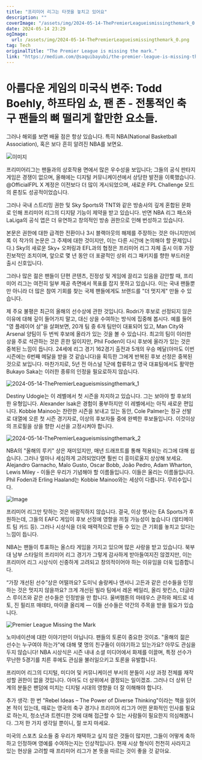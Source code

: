 ```yaml
---
title: "프리미어 리그는 타겟을 놓치고 있어요"
description: ""
coverImage: "/assets/img/2024-05-14-ThePremierLeagueismissingthemark_0.png"
date: 2024-05-14 23:29
ogImage:
  url: /assets/img/2024-05-14-ThePremierLeagueismissingthemark_0.png
tag: Tech
originalTitle: "The Premier League is missing the mark."
link: "https://medium.com/@saquibayubi/the-premier-league-is-missing-the-mark-4c870857fc16"
---
```


# 아름다운 게임의 미국식 변주: Todd Boehly, 하프타임 쇼, 팬 존 - 전통적인 축구 팬들의 뼈 떨리게 할만한 요소들.

그러나 해외를 보면 배울 점은 항상 있습니다. 특히 NBA(National Basketball Association), 혹은 보다 흔히 알려진 NBA를 보면요.

![이미지](/assets/img/2024-05-14-ThePremierLeagueismissingthemark_0.png)

프리미어리그는 팬들과의 상호작용 면에서 많은 우수성을 보입니다; 그들의 공식 판타지 게임은 경쟁이 없으며, 올해에는 디지털 커뮤니케이션에서 상당한 발전을 이룩했습니다. @OfficialFPL X 계정은 이전보다 더 많이 게시되었으며, 새로운 FPL Challenge 모드의 론칭도 성공적이었습니다.

그러나 국내 스트리밍 권한 및 Sky Sports와 TNT와 같은 방송사의 깊게 혼합된 문화로 인해 프리미어 리그의 디지턈 기능이 제약을 받고 있습니다. 반면 NBA 리그 패스와 LaLiga의 공식 앱은 더 유연하고 창의적인 방송 권한으로 인해 번성하고 있습니다.

본문은 권한에 대한 급격한 전환이나 3시 블랙아웃의 해제를 주장하는 것은 아니지만(비록 이 작가의 논문은 그 주제에 대한 것이지만, 이는 다른 시간에 논의해야 할 문제입니다.) Sky의 새로운 Sky+ 오퍼링과 EFL과의 협정은 프리미어 리그 자체 출시 이후 가장 진보적인 조치이며, 앞으로 몇 년 동안 더 포괄적인 상위 리그 패키지를 향한 부드러운 출시 신호입니다.

그러나 많은 젊은 팬들이 단편 콘텐츠, 진정성 및 게임에 끌리고 있음을 감안할 때, 프리미어 리그는 여전히 일부 제공 측면에서 목표를 잡지 못하고 있습니다. 이는 국내 팬들뿐만 아니라 더 많은 참여 기회를 찾는 국제 팬들에게도 브랜드를 "더 멋지게" 만들 수 있습니다.

제 주요 불평은 최근의 올해의 선수상에 관한 것입니다. Rodri가 후보로 선정되지 않은 이유에 대해 깊이 들어가지 말고, 대신 상을 수여하는 방식에 집중해 봅시다. 예를 들어 "영 플레이어 상"을 살펴보면, 20개 팀 중 6개 팀만이 대표되어 있고, Man City와 Arsenal 양팀이 두 번씩 후보에 올라가 있는 것을 볼 수 있습니다. 최고의 팀이 이러한 상을 주로 석관하는 것은 흔한 일이지만, Phil Foden이 다시 후보에 올라가 있는 것은 중복된 느낌이 듭니다. 24세에 리그 경기 162경기 출전과 5개의 우승 메달(아마도 이번 시즌에는 6번째 메달을 받을 것 같습니다)을 획득한 그에게 반복된 후보 선정은 중복된 것으로 보입니다. 마찬가지로, 5년 전 아스널 1군에 합류하고 영국 대표팀에서도 활약한 Bukayo Saka는 이러한 종류의 인정을 필요로하지 않습니다.

![2024-05-14-ThePremierLeagueismissingthemark_1](/assets/img/2024-05-14-ThePremierLeagueismissingthemark_1.png)

Destiny Udogie는 이 레벨에서 첫 시즌을 차지하고 있습니다. 그는 보아야 할 후보의 한 유형입니다. Alexander Isak은 경험이 풍부하지만 이 레벨에서는 아직 새로운 편입니다. Kobbie Mainoo는 찬란한 시즌을 보내고 있는 동안, Cole Palmer는 정규 선발로 대열에 오른 첫 시즌 경기자로, 이상의 후보자들 중에 완벽한 후보들입니다. 이것이상의 프로필을 상을 향한 시선을 고정시켜야 합니다.

![2024-05-14-ThePremierLeagueismissingthemark_2](/assets/img/2024-05-14-ThePremierLeagueismissingthemark_2.png)

NBA의 "올해의 루키" 상은 재미있지만, 매년 드래프트를 통해 적용되는 리그에 대해 쉽습니다. 그러나 얼마나 세심하게 고려되었다면 훨씬 더 흥미로울지 상상해 보세요. Alejandro Garnacho, Malo Gusto, Oscar Bobb, João Pedro, Adam Wharton, Lewis Miley - 이들은 우리가 기념해야 할 이름들입니다. 이들은 울리는 이름들입니다. Phil Foden과 Erling Haaland는 Kobbie Mainoo와는 세상이 다릅니다. 무리수입니다.

![Image](/assets/img/2024-05-14-ThePremierLeagueismissingthemark_3.png)

프리미어 리그만 탓하는 것은 바람직하지 않습니다. 결국, 이상 행사는 EA Sports가 후원하는데, 그들의 EAFC 게임이 후보 선정에 영향을 끼칠 가능성이 높습니다 (얼티메이트 팀 카드 등). 그러나 시상식을 더욱 매력적으로 만들 수 있는 큰 기회를 놓치고 있다는 느낌이 듭니다.

NBA는 팬들이 투표하는 올스타 게임을 가지고 있으며 많은 사랑을 받고 있습니다. 북부 대 남부 스타일의 프리미어 리그 경기가 그렇게 감사하게 받아들여지진 않겠지만, 이는 프리미어 리그 시상식이 신중하게 고려되고 창의적이어야 하는 이유임을 더욱 입증합니다.

“가장 개선된 선수”상은 어떨까요? 도미닉 솔랑케나 앤서니 고든과 같은 선수들을 인정하는 것은 멋지지 않을까요? 크게 개선된 빌라 팀에서 레온 베일리, 올리 왓킨스, 더글라스 루이즈와 같은 선수들은 인정받을 만 합니다. 울버햄톤의 마테우스 쿤하와 페드로 네토, 진 필리프 매테타, 마이클 올리제 — 이들 선수들은 약간의 주목을 받을 필요가 있습니다.

![Premier League Missing the Mark](/assets/img/2024-05-14-ThePremierLeagueismissingthemark_4.png)

노미네이션에 대한 이야기만이 아닙니다. 팬들의 토론이 중요한 것이죠. "올해의 젊은 선수는 누구여야 하는가"에 대해 몇 명의 친구들이 이야기하고 있는가요? 아무도 관심을 두지 않습니다! NBA 시상식은 시즌 내내 소셜 미디어에서 화제를 이끌며, 특정 선수가 무난한 5경기를 치른 후에도 관심을 불러일으키고 토론을 유발합니다.

프리미어 리그의 디지털, 미디어 및 커뮤니케이션 부서의 분들이 시상 과정 전체를 재작성할 권한이 없을 것입니다. 아마도 더 상위에서 결정되는 일이겠죠. 그러나 더 상위 단계의 분들은 팬덤에 미치는 디지털 시대의 영향을 더 잘 이해해야 합니다.

추가 생각: 한 번 "Rebel Ideas – The Power of Diverse Thinking"이라는 책을 읽어본 적이 있는데, 때로는 영국의 축구 경기나 프리미어 리그가 어떤 문화적인 인사를 필요로 하는지, 청소년과 트렌디한 것에 대해 접근할 수 있는 사람들이 필요한지 의심해봅니다. 그저 한 가지 생각일 뿐이니, 절 쏘지 마세요.

미국의 스포츠 요소들 중 우리가 채택하고 싶지 않은 것들이 많지만, 그들이 어떻게 축하하고 인정하며 영예를 수여하는지는 인상적입니다. 현재 시상 형식이 천천히 사라지고 있는 현상을 고려할 때 프리미어 리그가 본 뜻을 따르는 것이 좋을 것 같아요.
